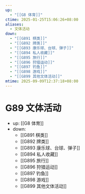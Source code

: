 ```yaml
---
up:
  - "[[G8 体育]]"
ctime: 2025-01-25T15:06:26+08:00
aliases:
  - 文体活动
down:
  - "[[G891 棋类]]"
  - "[[G892 牌类]]"
  - "[[G893 康乐球、台球、弹子]]"
  - "[[G894 私人收藏]]"
  - "[[G895 旅行]]"
  - "[[G896 狩猎运动]]"
  - "[[G897 钓鱼]]"
  - "[[G898 游戏]]"
  - "[[G899 其他文体活动]]"
mtime: 2025-09-09T12:37:18+08:00
---
```


# G89 文体活动

- up: [[G8 体育]]
- down:	
	- [[G891 棋类]]
	- [[G892 牌类]]
	- [[G893 康乐球、台球、弹子]]
	- [[G894 私人收藏]]
	- [[G895 旅行]]
	- [[G896 狩猎运动]]
	- [[G897 钓鱼]]
	- [[G898 游戏]]
	- [[G899 其他文体活动]]
	
